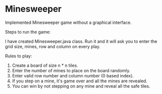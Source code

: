 # Minesweeper

Implemented Minesweeper game without a graphical interface.

Steps to run the game:

I have created Minesweeper.java class. Run it and it will ask you to enter the grid size, mines, row and column on every play.

Rules to play:

1. Create a board of size n * n tiles.
2. Enter the number of mines to place on the board randomly.
3. Enter valid row number and column number (0 based index).
4. If you step on a mine, it's game over and all the mines are revealed.
5. You can win by not stepping on any mine and reveal all the safe tiles.
